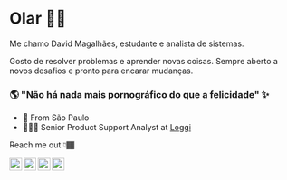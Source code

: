 #  Olar 👋🏾

Me chamo David Magalhães, estudante e analista de sistemas.

Gosto de resolver problemas e aprender novas coisas. Sempre aberto a novos desafios e pronto para encarar mudanças.

### 🌎 "Não há nada mais pornográfico do que a felicidade" ✨

 - 📍 From São Paulo
 - 👨🏾‍💻 Senior Product Support Analyst at [Loggi](https://www.loggi.com)

Reach me out 👇🏾      

<a target="_blank" href="https://www.linkedin.com/in/david-magalhaes/">
  <img align="left" alt="LinkdeIN" width="22px" src="https://cdn.jsdelivr.net/npm/simple-icons@v3/icons/linkedin.svg" />
</a> 
<a target="_blank" href="https://api.whatsapp.com/send?phone=5511986506865">
  <img align="left" alt="Whatsapp" width="22px" src="https://cdn.jsdelivr.net/npm/simple-icons@v3/icons/whatsapp.svg" />
</a> 
<a target="_blank" href="https://www.instagram.com/davidstardust/">
  <img align="left" alt="Instagram" width="22px" src="https://cdn.jsdelivr.net/npm/simple-icons@v3/icons/instagram.svg" />
</a> 
<a target="_blank" href="https://www.facebook.com/david.stardust">
  <img align="left" alt="Facebook" width="22px" src="https://cdn.jsdelivr.net/npm/simple-icons@v3/icons/facebook.svg" />
</a>
